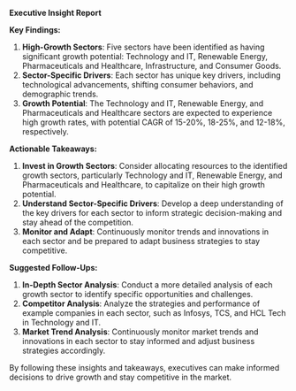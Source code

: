 **Executive Insight Report**

**Key Findings:**

1. **High-Growth Sectors**: Five sectors have been identified as having significant growth potential: Technology and IT, Renewable Energy, Pharmaceuticals and Healthcare, Infrastructure, and Consumer Goods.
2. **Sector-Specific Drivers**: Each sector has unique key drivers, including technological advancements, shifting consumer behaviors, and demographic trends.
3. **Growth Potential**: The Technology and IT, Renewable Energy, and Pharmaceuticals and Healthcare sectors are expected to experience high growth rates, with potential CAGR of 15-20%, 18-25%, and 12-18%, respectively.

**Actionable Takeaways:**

1. **Invest in Growth Sectors**: Consider allocating resources to the identified growth sectors, particularly Technology and IT, Renewable Energy, and Pharmaceuticals and Healthcare, to capitalize on their high growth potential.
2. **Understand Sector-Specific Drivers**: Develop a deep understanding of the key drivers for each sector to inform strategic decision-making and stay ahead of the competition.
3. **Monitor and Adapt**: Continuously monitor trends and innovations in each sector and be prepared to adapt business strategies to stay competitive.

**Suggested Follow-Ups:**

1. **In-Depth Sector Analysis**: Conduct a more detailed analysis of each growth sector to identify specific opportunities and challenges.
2. **Competitor Analysis**: Analyze the strategies and performance of example companies in each sector, such as Infosys, TCS, and HCL Tech in Technology and IT.
3. **Market Trend Analysis**: Continuously monitor market trends and innovations in each sector to stay informed and adjust business strategies accordingly.

By following these insights and takeaways, executives can make informed decisions to drive growth and stay competitive in the market.